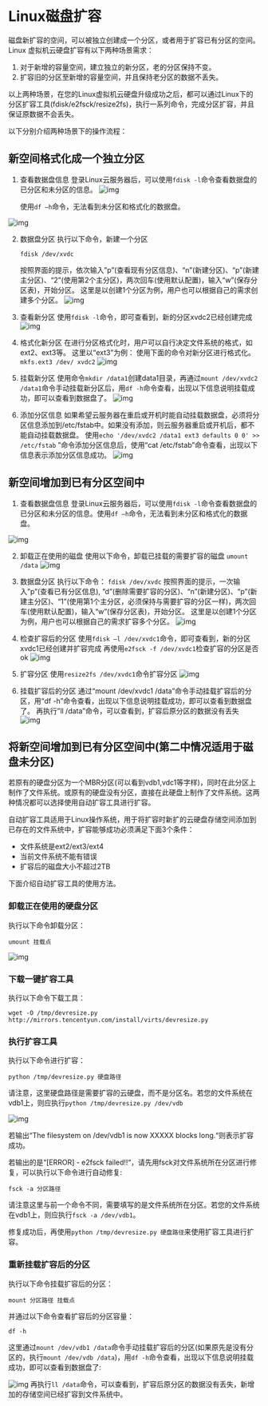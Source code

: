 # Linux磁盘扩容

磁盘新扩容的空间，可以被独立创建成一个分区，或者用于扩容已有分区的空间。
Linux 虚拟机云硬盘扩容有以下两种场景需求：

1. 对于新增的容量空间，建立独立的新分区，老的分区保持不变。
2. 扩容旧的分区至新增的容量空间，并且保持老分区的数据不丢失。

以上两种场景，在您的Linux虚拟机云硬盘升级成功之后，都可以通过Linux下的分区扩容工具(fdisk/e2fsck/resize2fs)，执行一系列命令，完成分区扩容，并且保证原数据不会丢失。

以下分别介绍两种场景下的操作流程：

## 新空间格式化成一个独立分区

1. 查看数据盘信息
   登录Linux云服务器后，可以使用`fdisk -l`命令查看数据盘的已分区和未分区的信息。
   ![img](linux%20%E7%A3%81%E7%9B%98%E6%89%A9%E5%AE%B9.assets/yunyingpankuorong-16.png)

   使用`df –h`命令，无法看到未分区和格式化的数据盘。

![img](linux%20%E7%A3%81%E7%9B%98%E6%89%A9%E5%AE%B9.assets/yunyingpankuorong-17.png)

2. 数据盘分区
   执行以下命令，新建一个分区

   ```
   fdisk /dev/xvdc
   ```

   按照界面的提示，依次输入”p”(查看现有分区信息)、“n”(新建分区)、“p”(新建主分区)、“2”(使用第2个主分区)，两次回车(使用默认配置)，输入“w”(保存分区表)，开始分区。
   这里是以创建1个分区为例，用户也可以根据自己的需求创建多个分区。
   ![img](linux%20%E7%A3%81%E7%9B%98%E6%89%A9%E5%AE%B9.assets/yunyingpankuorong-18.png)

3. 查看新分区
   使用`fdisk -l`命令，即可查看到，新的分区xvdc2已经创建完成
   ![img](linux%20%E7%A3%81%E7%9B%98%E6%89%A9%E5%AE%B9.assets/yunyingpankuorong-19.png)

4. 格式化新分区
   在进行分区格式化时，用户可以自行决定文件系统的格式，如ext2、ext3等。
   这里以“ext3”为例：
   使用下面的命令对新分区进行格式化。 
   `mkfs.ext3 /dev/ xvdc2`
   ![img](linux%20%E7%A3%81%E7%9B%98%E6%89%A9%E5%AE%B9.assets/yunyingpankuorong-20.png)

5. 挂载新分区
   使用命令`mkdir /data1`创建data1目录，再通过`mount /dev/xvdc2 /data1`命令手动挂载新分区后，用`df -h`命令查看，出现以下信息说明挂载成功，即可以查看到数据盘了。
   ![img](linux%20%E7%A3%81%E7%9B%98%E6%89%A9%E5%AE%B9.assets/yunyingpankuorong-21.png)

6. 添加分区信息
   如果希望云服务器在重启或开机时能自动挂载数据盘，必须将分区信息添加到/etc/fstab中。如果没有添加，则云服务器重启或开机后，都不能自动挂载数据盘。
   使用`echo '/dev/xvdc2 /data1 ext3 defaults 0 0' >> /etc/fstab`
   ”命令添加分区信息后，使用“cat /etc/fstab”命令查看，出现以下信息表示添加分区信息成功。
   ![img](linux%20%E7%A3%81%E7%9B%98%E6%89%A9%E5%AE%B9.assets/yunyingpankuorong-22.png)

## 新空间增加到已有分区空间中

1. 查看数据盘信息
   登录Linux云服务器后，可以使用`fdisk -l`命令查看数据盘的已分区和未分区的信息。使用`df –h`命令，无法看到未分区和格式化的数据盘。 

![img](linux%20%E7%A3%81%E7%9B%98%E6%89%A9%E5%AE%B9.assets/yunyingpankuorong-23.png) 

2. 卸载正在使用的磁盘
   使用以下命令，卸载已挂载的需要扩容的磁盘
   `umount /data`
   ![img](linux%20%E7%A3%81%E7%9B%98%E6%89%A9%E5%AE%B9.assets/yunyingpankuorong-24.png)

3. 数据盘分区
   执行以下命令：
   `fdisk /dev/xvdc`
   按照界面的提示，一次输入”p”(查看已有分区信息), ”d”(删除需要扩容的分区)、“n”(新建分区)、“p”(新建主分区)、“1”(使用第1个主分区，必须保持与需要扩容的分区一样)，两次回车(使用默认配置)，输入“w”(保存分区表)，开始分区。
   这里是以创建1个分区为例，用户也可以根据自己的需求扩容多个分区。
   ![img](linux%20%E7%A3%81%E7%9B%98%E6%89%A9%E5%AE%B9.assets/yunyingpankuorong-25.png)

4. 检查扩容后的分区
   使用`fdisk –l /dev/xvdc1`命令，即可查看到，新的分区xvdc1已经创建并扩容完成
   再使用`e2fsck -f /dev/xvdc1`检查扩容的分区是否ok
   ![img](linux%20%E7%A3%81%E7%9B%98%E6%89%A9%E5%AE%B9.assets/yunyingpankuorong-26.png)

5. 扩容分区
   使用`resize2fs /dev/xvdc1`命令扩容分区
   ![img](linux%20%E7%A3%81%E7%9B%98%E6%89%A9%E5%AE%B9.assets/yunyingpankuorong-27.png)

6. 挂载扩容后的分区
   通过“mount /dev/xvdc1 /data”命令手动挂载扩容后的分区，用“df -h”命令查看，出现以下信息说明挂载成功，即可以查看到数据盘了。
   再执行”ll /data”命令，可以查看到，扩容后原分区的数据没有丢失
   ![img](linux%20%E7%A3%81%E7%9B%98%E6%89%A9%E5%AE%B9.assets/yunyingpankuorong-28.png)

## 将新空间增加到已有分区空间中(第二中情况适用于磁盘未分区)

若原有的硬盘分区为一个MBR分区(可以看到vdb1,vdc1等字样)，同时在此分区上制作了文件系统。或原有的硬盘没有分区，直接在此硬盘上制作了文件系统。这两种情况都可以选择使用自动扩容工具进行扩容。

自动扩容工具适用于Linux操作系统，用于将扩容时新扩的云硬盘存储空间添加到已存在的文件系统中，扩容能够成功必须满足下面3个条件：

- 文件系统是ext2/ext3/ext4
- 当前文件系统不能有错误
- 扩容后的磁盘大小不超过2TB

下面介绍自动扩容工具的使用方法。

### 卸载正在使用的硬盘分区

执行以下命令卸载分区：

```
umount 挂载点
```

![img](linux%20%E7%A3%81%E7%9B%98%E6%89%A9%E5%AE%B9.assets/image.jpg)

### 下载一键扩容工具

执行以下命令下载工具：

```
wget -O /tmp/devresize.py http://mirrors.tencentyun.com/install/virts/devresize.py
```

### 执行扩容工具

执行以下命令进行扩容：

```
python /tmp/devresize.py 硬盘路径
```

请注意，这里硬盘路径是需要扩容的云硬盘，而不是分区名。若您的文件系统在vdb1上，则应执行`python /tmp/devresize.py /dev/vdb`

![img](linux%20%E7%A3%81%E7%9B%98%E6%89%A9%E5%AE%B9.assets/image.jpg)

若输出“The filesystem on /dev/vdb1 is now XXXXX blocks long.“则表示扩容成功。

若输出的是“[ERROR] - e2fsck failed!!“，请先用fsck对文件系统所在分区进行修复，可以执行以下命令进行自动修复:

```
fsck -a 分区路径
```

请注意这里与前一个命令不同，需要填写的是文件系统所在分区。若您的文件系统在vdb1上，则应执行`fsck -a /dev/vdb1`。

修复成功后，再使用`python /tmp/devresize.py 硬盘路径`来使用扩容工具进行扩容。

### 重新挂载扩容后的分区

执行以下命令挂载扩容后的分区：

```
mount 分区路径 挂载点
```

并通过以下命令查看扩容后的分区容量：

```
df -h
```

这里通过`mount /dev/vdb1 /data`命令手动挂载扩容后的分区(如果原先是没有分区的，执行`mount /dev/vdb /data`)，用`df -h`命令查看，出现以下信息说明挂载成功，即可以查看到数据盘了:

![img](linux%20%E7%A3%81%E7%9B%98%E6%89%A9%E5%AE%B9.assets/image.jpg)
再执行`ll /data`命令，可以查看到，扩容后原分区的数据没有丢失，新增加的存储空间已经扩容到文件系统中。